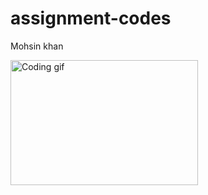 # assignment-codes
Mohsin khan

<p align="start">
  <img src="https://media.giphy.com/media/v1.Y2lkPWVjZjA1ZTQ3Nzk3eDl4Nnl1ZG1kNHN4YnBidG1vcXJpb3Z3dXBqNDJkbmZ5b3dqaiZlcD12MV9naWZzX3NlYXJjaCZjdD1n/11yxY9ef0sAI3S/giphy.gif" width="300" height="200" alt="Coding gif"/>
</p>

